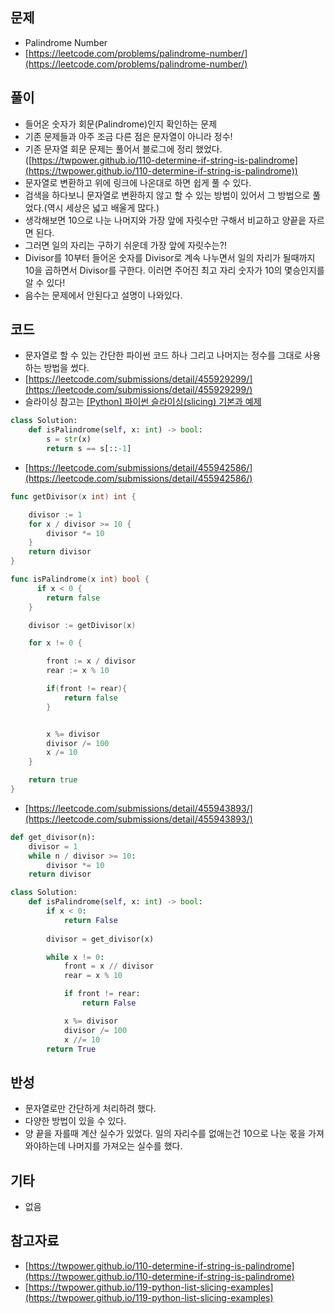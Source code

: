 ## 문제

- Palindrome Number
- [https://leetcode.com/problems/palindrome-number/](https://leetcode.com/problems/palindrome-number/)

## 풀이

- 들어온 숫자가 회문(Palindrome)인지 확인하는 문제
- 기존 문제들과 아주 조금 다른 점은 문자열이 아니라 정수!
- 기존 문자열 회문 문제는 풀어서 블로그에 정리 했었다.([https://twpower.github.io/110-determine-if-string-is-palindrome](https://twpower.github.io/110-determine-if-string-is-palindrome))
- 문자열로 변환하고 위에 링크에 나온대로 하면 쉽게 풀 수 있다.
- 검색을 하다보니 문자열로 변환하지 않고 할 수 있는 방법이 있어서 그 방법으로 풀었다.(역시 세상은 넓고 배울게 많다.)
- 생각해보면 10으로 나눈 나머지와 가장 앞에 자릿수만 구해서 비교하고 양끝읕 자르면 된다.
- 그러면 일의 자리는 구하기 쉬운데 가장 앞에 자릿수는?!
- Divisor를 10부터 들어온 숫자를 Divisor로 계속 나누면서 일의 자리가 될때까지 10을 곱하면서 Divisor를 구한다. 이러면 주어진 최고 자리 숫자가 10의 몇승인지를 알 수 있다!
- 음수는 문제에서 안된다고 설명이 나와있다.

## 코드

- 문자열로 할 수 있는 간단한 파이썬 코드 하나 그리고 나머지는 정수를 그대로 사용하는 방법을 썼다.
- [https://leetcode.com/submissions/detail/455929299/](https://leetcode.com/submissions/detail/455929299/)
- 슬라이싱 참고는 [[Python] 파이썬 슬라이싱(slicing) 기본과 예제](https://twpower.github.io/119-python-list-slicing-examples)

```python
class Solution:
    def isPalindrome(self, x: int) -> bool:
        s = str(x)
        return s == s[::-1]
```

- [https://leetcode.com/submissions/detail/455942586/](https://leetcode.com/submissions/detail/455942586/)

```go
func getDivisor(x int) int {

    divisor := 1
    for x / divisor >= 10 {
        divisor *= 10
    }
    return divisor
}

func isPalindrome(x int) bool {
      if x < 0 {
        return false
    }

    divisor := getDivisor(x)

    for x != 0 {

        front := x / divisor
        rear := x % 10

        if(front != rear){
            return false
        }


        x %= divisor
        divisor /= 100
        x /= 10
    }

    return true  
}
```

- [https://leetcode.com/submissions/detail/455943893/](https://leetcode.com/submissions/detail/455943893/)

```python
def get_divisor(n):
    divisor = 1
    while n / divisor >= 10:
        divisor *= 10
    return divisor

class Solution:
    def isPalindrome(self, x: int) -> bool:
        if x < 0:
            return False
    
        divisor = get_divisor(x)

        while x != 0:
            front = x // divisor
            rear = x % 10

            if front != rear:
                return False

            x %= divisor
            divisor /= 100
            x //= 10
        return True
```

## 반성

- 문자열로만 간단하게 처리하려 했다.
- 다양한 방법이 있을 수 있다.
- 양 끝을 자를때 계산 실수가 있었다. 일의 자리수를 없애는건 10으로 나눈 몫을 가져와야하는데 나머지를 가져오는 실수를 했다.

## 기타

- 없음

## 참고자료

- [https://twpower.github.io/110-determine-if-string-is-palindrome](https://twpower.github.io/110-determine-if-string-is-palindrome)
- [https://twpower.github.io/119-python-list-slicing-examples](https://twpower.github.io/119-python-list-slicing-examples)
